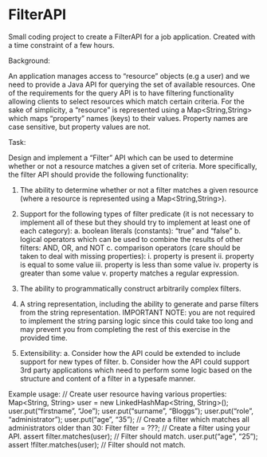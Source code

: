# FilterAPI
Small coding project to create a FilterAPI for a job application. Created with a time constraint of a few hours.

Background:

An application manages access to “resource” objects (e.g a user) and we need to provide a Java API for querying the set of available resources. One of the requirements for the query API is to have filtering functionality allowing clients to select resources which match certain criteria. For the sake of simplicity, a “resource” is represented using a Map&lt;String,String> which maps “property” names (keys) to their values. Property names are case sensitive, but property values are not.

Task:

Design and implement a “Filter” API which can be used to determine whether or not a resource matches a given set of
criteria. More specifically, the filter API should provide the following functionality:

1. The ability to determine whether or not a filter matches a given resource (where a resource is represented using a
Map<String,String>).

2. Support for the following types of filter predicate (it is not necessary to implement all of these but they should try to
implement at least one of each category):
a. boolean literals (constants): “true” and “false”
b. logical operators which can be used to combine the results of other filters: AND, OR, and NOT
c. comparison operators (care should be taken to deal with missing properties):
i. property is present
ii. property is equal to some value
iii. property is less than some value
iv. property is greater than some value
v. property matches a regular expression.

3. The ability to programmatically construct arbitrarily complex filters.

4. A string representation, including the ability to generate and parse filters from the string representation.
IMPORTANT NOTE: you are not required to implement the string parsing logic since this could take too long and
may prevent you from completing the rest of this exercise in the provided time.

5. Extensibility:
a. Consider how the API could be extended to include support for new types of filter.
b. Consider how the API could support 3rd party applications which need to perform some logic based on the
structure and content of a filter in a type­safe manner.

Example usage:
// Create user resource having various properties:
Map<String, String> user = new LinkedHashMap<String, String>();
user.put(“firstname”, “Joe”);
user.put(“surname”, “Bloggs”);
user.put(“role”, “administrator”);
user.put(“age”, “35”);
// Create a filter which matches all administrators older than 30:
Filter filter = ???; // Create a filter using your API.
assert filter.matches(user); // Filter should match.
user.put(“age”, “25”);
assert !filter.matches(user); // Filter should not match.
